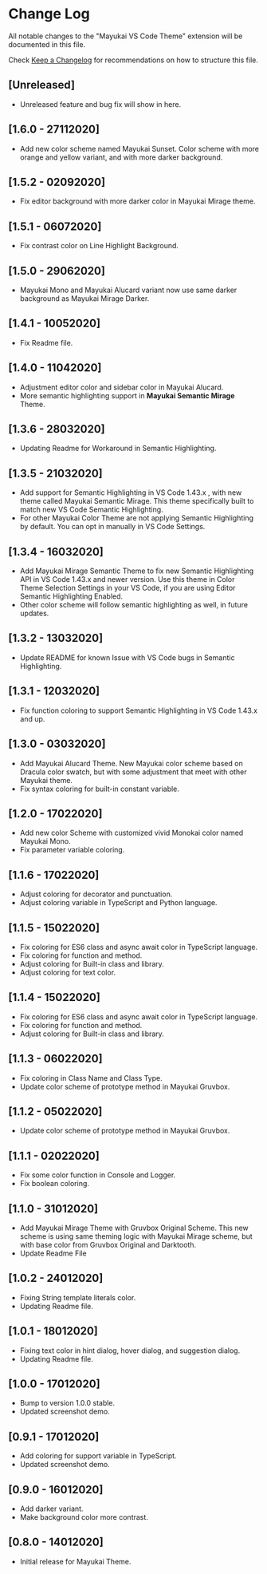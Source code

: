 # Change Log

All notable changes to the "Mayukai VS Code Theme" extension will be documented in this file.

Check [Keep a Changelog](http://keepachangelog.com/) for recommendations on how to structure this file.

## [Unreleased]

- Unreleased feature and bug fix will show in here.

## [1.6.0 - 27112020]

- Add new color scheme named Mayukai Sunset. Color scheme with more orange and yellow variant, and with more darker background.

## [1.5.2 - 02092020]

- Fix editor background with more darker color in Mayukai Mirage theme.

## [1.5.1 - 06072020]

- Fix contrast color on Line Highlight Background.

## [1.5.0 - 29062020]

- Mayukai Mono and Mayukai Alucard variant now use same darker background as Mayukai Mirage Darker.

## [1.4.1 - 10052020]

- Fix Readme file.

## [1.4.0 - 11042020]

- Adjustment editor color and sidebar color in Mayukai Alucard.
- More semantic highlighting support in **Mayukai Semantic Mirage** Theme.

## [1.3.6 - 28032020]

- Updating Readme for Workaround in Semantic Highlighting.

## [1.3.5 - 21032020]

- Add support for Semantic Highlighting in VS Code 1.43.x , with new theme called Mayukai Semantic Mirage. This theme specifically built to match new VS Code Semantic Highlighting.
- For other Mayukai Color Theme are not applying Semantic Highlighting by default. You can opt in manually in VS Code Settings.

## [1.3.4 - 16032020]

- Add Mayukai Mirage Semantic Theme to fix new Semantic Highlighting API in VS Code 1.43.x and newer version. Use this theme in Color Theme Selection Settings in your VS Code, if you are using Editor Semantic Highlighting Enabled.
- Other color scheme will follow semantic highlighting as well, in future updates.

## [1.3.2 - 13032020]

- Update README for known Issue with VS Code bugs in Semantic Highlighting.

## [1.3.1 - 12032020]

- Fix function coloring to support Semantic Highlighting in VS Code 1.43.x and up.

## [1.3.0 - 03032020]

- Add Mayukai Alucard Theme. New Mayukai color scheme based on Dracula color swatch, but with some adjustment that meet with other Mayukai theme.
- Fix syntax coloring for built-in constant variable.

## [1.2.0 - 17022020]

- Add new color Scheme with customized vivid Monokai color named Mayukai Mono.
- Fix parameter variable coloring.

## [1.1.6 - 17022020]

- Adjust coloring for decorator and punctuation.
- Adjust coloring variable in TypeScript and Python language.

## [1.1.5 - 15022020]

- Fix coloring for ES6 class and async await color in TypeScript language.
- Fix coloring for function and method.
- Adjust coloring for Built-in class and library.
- Adjust coloring for text color.

## [1.1.4 - 15022020]

- Fix coloring for ES6 class and async await color in TypeScript language.
- Fix coloring for function and method.
- Adjust coloring for Built-in class and library.

## [1.1.3 - 06022020]

- Fix coloring in Class Name and Class Type.
- Update color scheme of prototype method in Mayukai Gruvbox.

## [1.1.2 - 05022020]

- Update color scheme of prototype method in Mayukai Gruvbox.

## [1.1.1 - 02022020]

- Fix some color function in Console and Logger.
- Fix boolean coloring.

## [1.1.0 - 31012020]

- Add Mayukai Mirage Theme with Gruvbox Original Scheme. This new scheme is using same theming logic with Mayukai Mirage scheme, but with base color from Gruvbox Original and Darktooth.
- Update Readme File

## [1.0.2 - 24012020]

- Fixing String template literals color.
- Updating Readme file.

## [1.0.1 - 18012020]

- Fixing text color in hint dialog, hover dialog, and suggestion dialog.
- Updating Readme file.

## [1.0.0 - 17012020]

- Bump to version 1.0.0 stable.
- Updated screenshot demo.

## [0.9.1 - 17012020]

- Add coloring for support variable in TypeScript.
- Updated screenshot demo.

## [0.9.0 - 16012020]

- Add darker variant.
- Make background color more contrast.

## [0.8.0 - 14012020]

- Initial release for Mayukai Theme.
